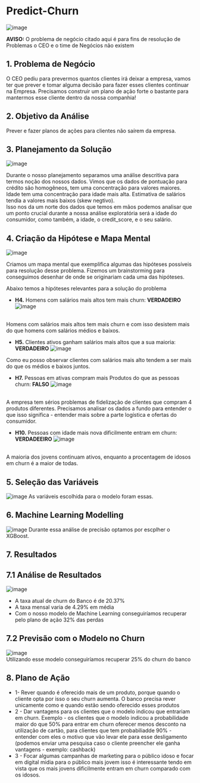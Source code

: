 # Predict-Churn
![image](https://user-images.githubusercontent.com/94385953/152658476-6bc27f0c-1b13-4ea2-a130-d96205f93ee8.png)
<br> 

**AVISO:** O problema de negócio citado aqui é para fins de resolução de Problemas o CEO e o time de Negócios não existem

## 1. Problema de Negócio 
O CEO pediu para prevermos quantos clientes irá deixar a empresa, vamos ter que prever e tomar alguma decisão para fazer esses clientes continuar na Empresa. Precisamos construir um plano de ação forte o bastante para mantermos esse cliente dentro da nossa companhia! 

## 2. Objetivo da Análise
Prever e fazer planos de ações para clientes não saírem da empresa.

## 3. Planejamento da Solução 

![image](https://user-images.githubusercontent.com/94385953/152658713-18840091-2fb4-4ce2-a451-a1d19cc7c7e7.png)

Durante o nosso planejamento separamos uma análise descritiva para termos noção dos nossos dados. Vimos que os dados de pontuação para crédito são homogêneos, tem uma concentração para valores maiores. Idade tem uma concentração para idade mais alta. Estimativa de salários tendia a valores mais baixos (skew negtivo). 
<br> 
Isso nos da um norte dos dados que temos em mãos podemos analisar que um ponto crucial durante a nossa análise exploratória será a idade do consumidor, como também, a idade, o credit_score, e o seu salário. 

## 4. Criação da Hipótese e Mapa Mental
![image](https://user-images.githubusercontent.com/94385953/152658810-09ee3b7c-dfa5-40e4-9d13-254ccf288327.png)

Criamos um mapa mental que exemplifica algumas das hipóteses possíveis para  resolução desse problema. Fizemos um brainstorming para conseguimos desenhar de onde se originariam cada uma das hipóteses. 

Abaixo temos a hipóteses relevantes para a solução do problema 

* **H4.** Homens com salários mais altos tem mais churn: **VERDADEIRO** 
![image](https://user-images.githubusercontent.com/94385953/152658878-4846019d-a2f3-483b-8c6c-22fa33fd496e.png)
<br>
Homens com salários mais altos tem mais churn e com isso desistem mais do que homens com salários médios e baixos.

* **H5.** Clientes ativos ganham salários mais altos que a sua maioria: **VERDADEIRO**
![image](https://user-images.githubusercontent.com/94385953/152658911-94327a80-a3f8-49e6-909b-b5531f5ed4bf.png)

Como eu posso observar clientes com salários mais alto tendem a ser mais do que os médios e baixos juntos. 

* **H7.** Pessoas em ativas compram mais Produtos do que as pessoas churn: **FALSO**
![image](https://user-images.githubusercontent.com/94385953/152658953-0355532f-e8cc-40ed-88e3-5a3714455832.png)
<br>
A empresa tem sérios problemas de fidelização de clientes que compram 4 produtos diferentes. Precisamos analisar os dados a fundo para entender o que isso significa - entender mais sobre a parte logística e ofertas do consumidor.

* **H10.** Pessoas com idade mais nova dificilmente entram em churn: **VERDADEEIRO**
![image](https://user-images.githubusercontent.com/94385953/152659012-84c3487e-a622-415d-8cac-f16489c54dca.png)
<br>
A maioria dos jovens continuam ativos, enquanto a procentagem de idosos em churn é a maior de todas.

## 5. Seleção das Variáveis 
![image](https://user-images.githubusercontent.com/94385953/152659096-71b70323-2dbd-4162-8052-ad6d35e619b9.png)
As variáveis escolhida para o modelo foram essas. 

## 6. Machine Learning Modelling
![image](https://user-images.githubusercontent.com/94385953/152659124-f2fb2526-34f5-4432-9b9e-ad1a0e55540b.png)
Durante essa análise de precisão optamos por escplher o XGBoost. 

## 7. Resultados

## 7.1 Análise de Resultados
![image](https://user-images.githubusercontent.com/94385953/152659161-329e367d-643b-41f5-ba7b-0dc14b4d6306.png)

* A taxa atual de churn do Banco é de 20.37%
* A taxa mensal varia de 4.29% em média 
* Com o nosso modelo de Machine Learning conseguiríamos recuperar pelo plano de ação 32% das perdas

## 7.2 Previsão com o Modelo no Churn 
![image](https://user-images.githubusercontent.com/94385953/152659193-ec8d74fd-664c-4896-bb13-402e0d0b1d8b.png)
<br> 
Utilizando esse modelo conseguiríamos recuperar 25% do churn do banco 

## 8. Plano de Ação 

* 1- Rever quando é oferecido mais de um produto, porque quando o cliente opta por isso o seu churn aumenta. O banco precisa rever unicamente como e quando estão sendo oferecido esses produtos
* 2 - Dar vantagens para os clientes que o modelo indicou que entrariam em churn. Exemplo - os clientes que o modelo indicou a probabilidade maior do que 50% para entrar em churn oferecer menos desconto na utilização de cartão, para clientes que tem probabiliadde 90% - entender com eles o motivo que vão levar ele para esse desligamento (podemos enviar uma pesquisa caso o cliente preencher ele ganha vantagens - exemplo: cashback)
* 3 - Focar algumas campanhas de marketing para o público idoso e focar em digital midia para o público mais jovem isso é interessante tendo em vista que os mais jovens dificilmente entram em churn comparado com os idosos. 

